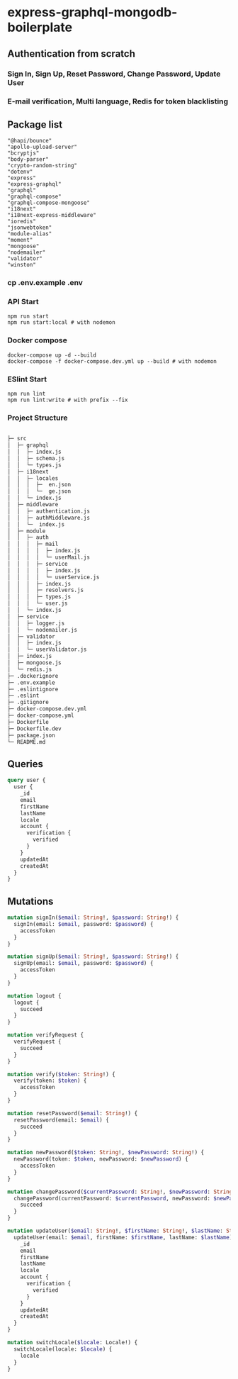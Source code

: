 # express-graphql-mongodb-boilerplate

## Authentication from scratch

### Sign In, Sign Up, Reset Password, Change Password, Update User

### E-mail verification, Multi language, Redis for token blacklisting

## Package list

    "@hapi/bounce"
    "apollo-upload-server"
    "bcryptjs"
    "body-parser"
    "crypto-random-string"
    "dotenv"
    "express"
    "express-graphql"
    "graphql"
    "graphql-compose"
    "graphql-compose-mongoose"
    "i18next"
    "i18next-express-middleware"
    "ioredis"
    "jsonwebtoken"
    "module-alias"
    "moment"
    "mongoose"
    "nodemailer"
    "validator"
    "winston"

### cp .env.example .env

### API Start

    npm run start
    npm run start:local # with nodemon

### Docker compose

    docker-compose up -d --build
    docker-compose -f docker-compose.dev.yml up --build # with nodemon

### ESlint Start

    npm run lint
    npm run lint:write # with prefix --fix

### Project Structure

```bash

├─ src
│  ├─ graphql
│  │  ├─ index.js
│  │  ├─ schema.js
│  │  └─ types.js
│  ├─ i18next
│  │  ├─ locales
│  │  │  ├─  en.json
│  │  │  └─  ge.json
│  │  └─ index.js
│  ├─ middleware
│  │  ├─ authentication.js
│  │  ├─ authMiddleware.js
│  │  └─  index.js
│  ├─ module
│  │  ├─ auth
│  │  │  ├─ mail
│  │  │  │  ├─ index.js
│  │  │  │  └─ userMail.js
│  │  │  ├─ service
│  │  │  │  ├─ index.js
│  │  │  │  └─ userService.js
│  │  │  ├─ index.js
│  │  │  ├─ resolvers.js
│  │  │  ├─ types.js
│  │  │  └─ user.js
│  │  └─ index.js
│  ├─ service
│  │  ├─ logger.js
│  │  └─ nodemailer.js
│  ├─ validator
│  │  ├─ index.js
│  │  └─ userValidator.js
│  ├─ index.js
│  ├─ mongoose.js
│  └─ redis.js
├─ .dockerignore
├─ .env.example
├─ .eslintignore
├─ .eslint
├─ .gitignore
├─ docker-compose.dev.yml
├─ docker-compose.yml
├─ Dockerfile
├─ Dockerfile.dev
├─ package.json
└─ README.md
```

## Queries

```graphql
query user {
  user {
    _id
    email
    firstName
    lastName
    locale
    account {
      verification {
        verified
      }
    }
    updatedAt
    createdAt
  }
}
```

## Mutations

```graphql
mutation signIn($email: String!, $password: String!) {
  signIn(email: $email, password: $password) {
    accessToken
  }
}

mutation signUp($email: String!, $password: String!) {
  signUp(email: $email, password: $password) {
    accessToken
  }
}

mutation logout {
  logout {
    succeed
  }
}

mutation verifyRequest {
  verifyRequest {
    succeed
  }
}

mutation verify($token: String!) {
  verify(token: $token) {
    accessToken
  }
}

mutation resetPassword($email: String!) {
  resetPassword(email: $email) {
    succeed
  }
}

mutation newPassword($token: String!, $newPassword: String!) {
  newPassword(token: $token, newPassword: $newPassword) {
    accessToken
  }
}

mutation changePassword($currentPassword: String!, $newPassword: String!) {
  changePassword(currentPassword: $currentPassword, newPassword: $newPassword){
    succeed
  }
}

mutation updateUser($email: String!, $firstName: String!, $lastName: String!) {
  updateUser(email: $email, firstName: $firstName, lastName: $lastName) {
    _id
    email
    firstName
    lastName
    locale
    account {
      verification {
        verified
      }
    }
    updatedAt
    createdAt
  }
}

mutation switchLocale($locale: Locale!) {
  switchLocale(locale: $locale) {
    locale
  }
}
```
